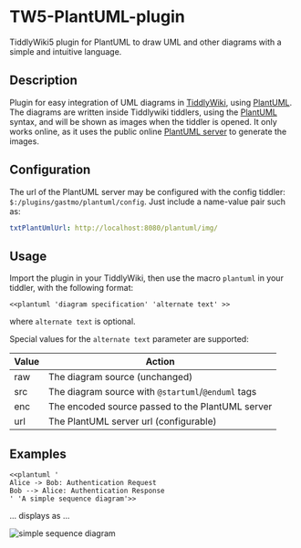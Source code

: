 # TW5-PlantUML-plugin
TiddlyWiki5 plugin for PlantUML to draw UML and other diagrams with a simple and intuitive language.

## Description
Plugin for easy integration of UML diagrams in [TiddlyWiki](http://tiddlywiki.com), using [PlantUML](http://plantuml.sourceforge.net).
The diagrams are written inside Tiddlywiki tiddlers, using the [PlantUML](|http://plantuml.com/) syntax, and will be shown as images when the tiddler is opened.
It only works online, as it uses the public online [PlantUML server](http://www.plantuml.com/plantuml/img/) to generate the images.

## Configuration
The url of the PlantUML server may be configured with the config tiddler: `$:/plugins/gastmo/plantuml/config`.  Just include a name-value pair such as:

```yaml
txtPlantUmlUrl: http://localhost:8080/plantuml/img/
```

## Usage
Import the plugin in your TiddlyWiki, then use the macro `plantuml` in your tiddler, with the following format:
```
<<plantuml 'diagram specification' 'alternate text' >>
```

where `alternate text` is optional.

Special values for the `alternate text` parameter are supported:

Value | Action
------|-------
raw   |The diagram source (unchanged)
src   |The diagram source with `@startuml`/`@enduml` tags
enc   |The encoded source passed to the PlantUML server
url   |The PlantUML server url (configurable)

## Examples
```
<<plantuml '
Alice -> Bob: Authentication Request
Bob --> Alice: Authentication Response
' 'A simple sequence diagram'>>
```

... displays as ...

![simple sequence diagram](imgage\simple-sequence-diagram.png)
